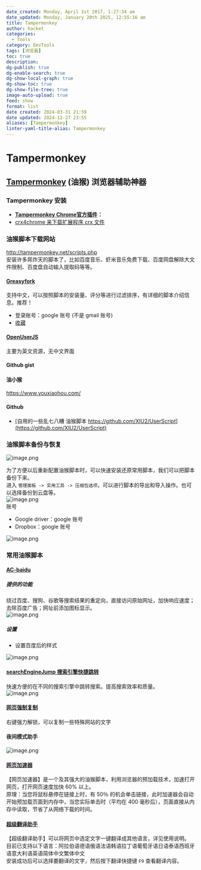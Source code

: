 ```yaml
---
date_created: Monday, April 1st 2017, 1:27:34 am
date_updated: Monday, January 20th 2025, 12:55:16 am
title: Tampermonkey
author: hacket
categories:
  - Tools
category: DevTools
tags: [浏览器]
toc: true
description: 
dg-publish: true
dg-enable-search: true
dg-show-local-graph: true
dg-show-toc: true
dg-show-file-tree: true
image-auto-upload: true
feed: show
format: list
date created: 2024-03-31 21:59
date updated: 2024-12-27 23:55
aliases: [Tampermonkey]
linter-yaml-title-alias: Tampermonkey
---
```


# Tampermonkey

## [Tampermonkey](http://tampermonkey.net/) (油猴) 浏览器辅助神器

### **Tampermonkey 安装**

- [**Tampermonkey Chrome官方插件**](https://chrome.google.com/webstore/detail/tampermonkey/dhdgffkkebhmkfjojejmpbldmpobfkfo?utm_campaign=en&utm_source=en-et-na-us-oc-webstrapp&utm_medium=et)**：**
- [crx4chrome 来下载扩展程序 crx 文件](https://www.crx4chrome.com/)

### 油猴脚本下载网站

<http://tampermonkey.net/scripts.php><br>安装许多屌炸天的脚本了，比如百度音乐、虾米音乐免费下载、百度网盘解除大文件限制、百度盘自动输入提取码等等。

#### [Greasyfork](http://greasyfork.org)

支持中文，可以按照脚本的安装量、评分等进行过滤排序，有详细的脚本介绍信息。推荐！

- 登录账号：google 账号 (不是 gmail 账号)
- [收藏](https://greasyfork.org/en/scripts?set=7246)

#### [OpenUserJS](https://openuserjs.org/)

主要为英文资源，无中文界面

#### Github gist

#### 油小猴

<https://www.youxiaohou.com/>

#### Github

- [自用的一些乱七八糟 油猴脚本 https://github.com/XIU2/UserScript](https://github.com/XIU2/UserScript)

### 油猴脚本备份与恢复

![image.png](https://cdn.nlark.com/yuque/0/2023/png/694278/1702121678091-57a26e7a-1aec-4637-9b74-a45e5101488e.png#averageHue=%23292827&clientId=uce0aae26-bc76-4&from=paste&height=220&id=u5d84ba9c&originHeight=1194&originWidth=3598&originalType=binary&ratio=2&rotation=0&showTitle=false&size=174088&status=done&style=none&taskId=u61692898-96b1-45cf-a8d2-af39fa384fd&title=&width=662)

为了方便以后重新配置油猴脚本时，可以快速安装还原常用脚本，我们可以把脚本备份下来。<br>进入 `管理面板 -> 实用工具 -> 压缩包选项`，可以进行脚本的导出和导入操作。也可以选择备份到云盘等。<br>![image.png](https://cdn.nlark.com/yuque/0/2023/png/694278/1702124997031-088974fb-377d-4365-a2d6-0fac306ae002.png#averageHue=%23e6e5e5&clientId=uce0aae26-bc76-4&from=paste&height=206&id=u1eb71cd8&originHeight=311&originWidth=608&originalType=binary&ratio=2&rotation=0&showTitle=false&size=46531&status=done&style=none&taskId=uf2988fd9-c4e2-4a20-b72d-b796a898d26&title=&width=403)<br>账号

- Google driver：google 账号
- Dropbox：google 账号

![image.png](https://cdn.nlark.com/yuque/0/2023/png/694278/1702127261125-c1439b52-4694-494b-a115-d3f77390ebad.png#averageHue=%23525251&clientId=uce0aae26-bc76-4&from=paste&height=153&id=ub3138f2b&originHeight=418&originWidth=1550&originalType=binary&ratio=2&rotation=0&showTitle=false&size=44325&status=done&style=none&taskId=ud7c13b2d-5bf1-4288-8d8a-b7ccaac8596&title=&width=566)

### 常用油猴脚本

#### [AC-baidu](https://greasyfork.org/zh-CN/scripts/14178-ac-baidu-%E9%87%8D%E5%AE%9A%E5%90%91%E4%BC%98%E5%8C%96%E7%99%BE%E5%BA%A6%E6%90%9C%E7%8B%97%E8%B0%B7%E6%AD%8C%E5%BF%85%E5%BA%94%E6%90%9C%E7%B4%A2-favicon-%E5%8F%8C%E5%88%97)

##### 提供的功能

绕过百度、搜狗、谷歌等搜索结果的重定向，直接访问原始网址，加快响应速度；去除百度广告；网址前添加图标显示。<br>![image.png](https://cdn.nlark.com/yuque/0/2023/png/694278/1702123436321-c02cdb78-8996-4366-8c4a-0a81acda4921.png#averageHue=%23edebeb&clientId=uce0aae26-bc76-4&from=paste&height=399&id=u21496ab0&originHeight=1580&originWidth=2386&originalType=binary&ratio=2&rotation=0&showTitle=false&size=669629&status=done&style=none&taskId=ubbb01b0d-e3bc-44f6-9c85-e83f43ca562&title=&width=602)

##### 设置

- 设置百度后的样式

![image.png](https://cdn.nlark.com/yuque/0/2023/png/694278/1702123647995-2a1c82b0-08b1-40dc-9193-8b7f149a2e28.png#averageHue=%235e6d62&clientId=uce0aae26-bc76-4&from=paste&height=250&id=u37ab9ac9&originHeight=1344&originWidth=3270&originalType=binary&ratio=2&rotation=0&showTitle=false&size=1036508&status=done&style=none&taskId=u139dafe6-acf9-44a3-aade-9fcaebde3af&title=&width=608)

#### [searchEngineJump 搜索引擎快捷跳转](https://greasyfork.org/zh-CN/scripts/27752-searchenginejump-%E6%90%9C%E7%B4%A2%E5%BC%95%E6%93%8E%E5%BF%AB%E6%8D%B7%E8%B7%B3%E8%BD%AC)

快速方便的在不同的搜索引擎中跳转搜索。提高搜索效率和质量。<br>![image.png](https://cdn.nlark.com/yuque/0/2023/png/694278/1702124898066-13a54bbd-ea91-4176-82f3-d2f4a8ed70ae.png#averageHue=%231d1d1d&clientId=uce0aae26-bc76-4&from=paste&height=186&id=ue9a38896&originHeight=372&originWidth=2426&originalType=binary&ratio=2&rotation=0&showTitle=false&size=95530&status=done&style=none&taskId=u7ad9ee66-a133-428e-9996-a713a6e9075&title=&width=1213)

#### [网页强制复制](https://greasyfork.org/en/scripts/218-%E7%BD%91%E9%A1%B5%E5%BC%BA%E5%88%B6%E5%A4%8D%E5%88%B6)

右键强力解锁，可以复制一些特殊网站的文字

#### 夜间模式助手

![image.png](https://cdn.nlark.com/yuque/0/2023/png/694278/1702122167185-344ed3c9-82ad-4f6a-b22d-f22f81a58473.png#averageHue=%23faf9f9&clientId=uce0aae26-bc76-4&from=paste&height=263&id=ufbe0ecb7&originHeight=1086&originWidth=866&originalType=binary&ratio=2&rotation=0&showTitle=false&size=94250&status=done&style=none&taskId=u25dd08f8-797a-46a5-8933-43c979d743d&title=&width=210)

#### [网页加速器](https://www.youxiaohou.com/instantpage.user.js)

【网页加速器】是一个及其强大的油猴脚本，利用浏览器的预加载技术，加速打开网页，打开网页速度加快 60% 以上。<br>原理：当您将鼠标悬停在链接上时，有 50％ 的机会单击链接，此时加速器会自动开始预加载页面到内存中，当您实际单击时（平均在 400 毫秒后），页面直接从内存中读取，节省了从网络下载的时间。

#### [超级翻译助手](https://www.youxiaohou.com/tool/install-translate.html)

【超级翻译助手】可以将网页中选定文字一键翻译成其他语言，详见使用说明。<br>目前已支持以下语言：阿拉伯语德语俄语法语韩语拉丁语葡萄牙语日语泰语西班牙语意大利语英语简体中文繁体中文<br>安装成功后可以选择要翻译的文字，然后按下翻译快捷键 `F9` 查看翻译内容。
